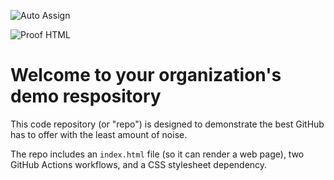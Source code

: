 ![Auto Assign](https://github.com/atasehir3/demo-repository/actions/workflows/auto-assign.yml/badge.svg)

![Proof HTML](https://github.com/atasehir3/demo-repository/actions/workflows/proof-html.yml/badge.svg)

# Welcome to your organization's demo respository
This code repository (or "repo") is designed to demonstrate the best GitHub has to offer with the least amount of noise.

The repo includes an `index.html` file (so it can render a web page), two GitHub Actions workflows, and a CSS stylesheet dependency.
